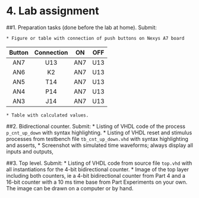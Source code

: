 # 4. Lab assignment
##1. Preparation tasks (done before the lab at home). Submit:

    * Figure or table with connection of push buttons on Nexys A7 board
| Button | Connection | ON | OFF |
| :-: | :-: | :-: | :-: |
| AN7 | U13 |AN7 | U13 |
| AN6 | K2 | AN7 | U13 |
| AN5 | T14 | AN7 | U13 |
| AN4 | P14 | AN7 | U13 |
| AN3 | J14 | AN7 | U13 |

    * Table with calculated values.

##2. Bidirectional counter. Submit:
    * Listing of VHDL code of the process `p_cnt_up_down` with syntax highlighting.
    * Listing of VHDL reset and stimulus processes from testbench file `tb_cnt_up_down.vhd` with syntax highlighting and asserts,
    * Screenshot with simulated time waveforms; always display all inputs and outputs,

##3. Top level. Submit:
    * Listing of VHDL code from source file `top.vhd` with all instantiations for the 4-bit bidirectional counter.
    * Image of the top layer including both counters, ie a 4-bit bidirectional counter from Part 4 and a 16-bit counter with a 10 ms time base from Part Experiments on your own. The image can be drawn on a computer or by hand.



